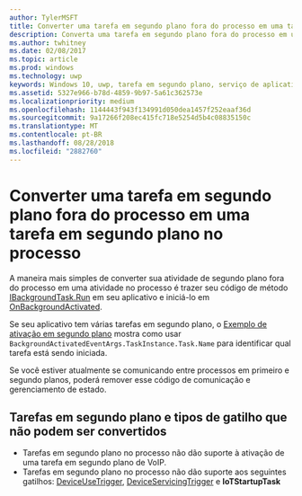 ```yaml
---
author: TylerMSFT
title: Converter uma tarefa em segundo plano fora do processo em uma tarefa em segundo plano no processo
description: Converta uma tarefa em segundo plano fora do processo em uma tarefa em segundo plano no processo que é executada em seu processo de app em primeiro plano.
ms.author: twhitney
ms.date: 02/08/2017
ms.topic: article
ms.prod: windows
ms.technology: uwp
keywords: Windows 10, uwp, tarefa em segundo plano, serviço de aplicativo
ms.assetid: 5327e966-b78d-4859-9b97-5a61c362573e
ms.localizationpriority: medium
ms.openlocfilehash: 1144443f943f134991d050dea1457f252eaaf36d
ms.sourcegitcommit: 9a17266f208ec415fc718e5254d5b4c08835150c
ms.translationtype: MT
ms.contentlocale: pt-BR
ms.lasthandoff: 08/28/2018
ms.locfileid: "2882760"
---
```

# <a name="convert-an-out-of-process-background-task-to-an-in-process-background-task"></a>Converter uma tarefa em segundo plano fora do processo em uma tarefa em segundo plano no processo

A maneira mais simples de converter sua atividade de segundo plano fora do processo em uma atividade no processo é trazer seu código de método [IBackgroundTask.Run](https://msdn.microsoft.com/library/windows/apps/windows.applicationmodel.background.ibackgroundtask.run.aspx?f=255&MSPPError=-2147217396) em seu aplicativo e iniciá-lo em [OnBackgroundActivated](https://msdn.microsoft.com/library/windows/apps/windows.ui.xaml.application.onbackgroundactivated.aspx).

Se seu aplicativo tem várias tarefas em segundo plano, o [Exemplo de ativação em segundo plano](https://github.com/Microsoft/Windows-universal-samples/tree/dev/Samples/BackgroundActivation) mostra como usar `BackgroundActivatedEventArgs.TaskInstance.Task.Name` para identificar qual tarefa está sendo iniciada.

Se você estiver atualmente se comunicando entre processos em primeiro e segundo planos, poderá remover esse código de comunicação e gerenciamento de estado.

## <a name="background-tasks-and-trigger-types-that-cannot-be-converted"></a>Tarefas em segundo plano e tipos de gatilho que não podem ser convertidos

* Tarefas em segundo plano no processo não dão suporte à ativação de uma tarefa em segundo plano de VoIP.
* Tarefas em segundo plano no processo não dão suporte aos seguintes gatilhos: [DeviceUseTrigger](https://msdn.microsoft.com/library/windows/apps/windows.applicationmodel.background.deviceusetrigger.aspx?f=255&MSPPError=-2147217396), [DeviceServicingTrigger](https://msdn.microsoft.com/library/windows/apps/windows.applicationmodel.background.deviceservicingtrigger.aspx) e **IoTStartupTask**
